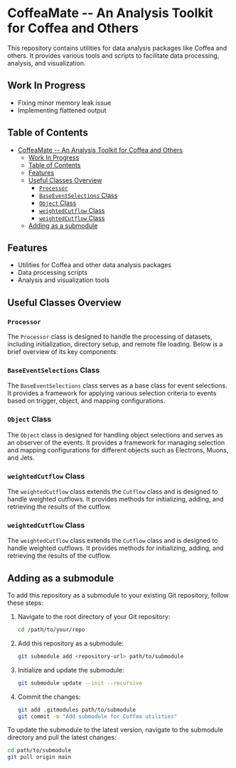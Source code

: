 # CoffeaMate -- An Analysis Toolkit for Coffea and Others

This repository contains utilities for data analysis packages like Coffea and others. It provides various tools and scripts to facilitate data processing, analysis, and visualization.

## Work In Progress
- Fixing minor memory leak issue
- Implementing flattened output

## Table of Contents
- [CoffeaMate -- An Analysis Toolkit for Coffea and Others](#coffeamate----an-analysis-toolkit-for-coffea-and-others)
  - [Work In Progress](#work-in-progress)
  - [Table of Contents](#table-of-contents)
  - [Features](#features)
  - [Useful Classes Overview](#useful-classes-overview)
    - [`Processor`](#processor)
    - [`BaseEventSelections` Class](#baseeventselections-class)
    - [`Object` Class](#object-class)
    - [`weightedCutflow` Class](#weightedcutflow-class)
    - [`weightedCutflow` Class](#weightedcutflow-class-1)
  - [Adding as a submodule](#adding-as-a-submodule)

## Features
- Utilities for Coffea and other data analysis packages
- Data processing scripts
- Analysis and visualization tools

## Useful Classes Overview

### `Processor`

The `Processor` class is designed to handle the processing of datasets, including initialization, directory setup, and remote file loading. Below is a brief overview of its key components:

### `BaseEventSelections` Class

The `BaseEventSelections` class serves as a base class for event selections. It provides a framework for applying various selection criteria to events based on trigger, object, and mapping configurations.

### `Object` Class

The `Object` class is designed for handling object selections and serves as an observer of the events. It provides a framework for managing selection and mapping configurations for different objects such as Electrons, Muons, and Jets.

### `weightedCutflow` Class

The `weightedCutflow` class extends the `Cutflow` class and is designed to handle weighted cutflows. It provides methods for initializing, adding, and retrieving the results of the cutflow.

### `weightedCutflow` Class

The `weightedCutflow` class extends the `Cutflow` class and is designed to handle weighted cutflows. It provides methods for initializing, adding, and retrieving the results of the cutflow.

## Adding as a submodule

To add this repository as a submodule to your existing Git repository, follow these steps:

1. Navigate to the root directory of your Git repository:
    ```bash
    cd /path/to/your/repo
    ```

2. Add this repository as a submodule:
    ```bash
    git submodule add <repository-url> path/to/submodule
    ```

3. Initialize and update the submodule:
    ```bash
    git submodule update --init --recursive
    ```

4. Commit the changes:
    ```bash
    git add .gitmodules path/to/submodule
    git commit -m "Add submodule for Coffea utilities"
    ```

To update the submodule to the latest version, navigate to the submodule directory and pull the latest changes:
```bash
cd path/to/submodule
git pull origin main